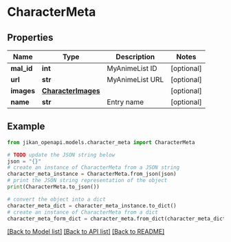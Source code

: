 # CharacterMeta


## Properties

Name | Type | Description | Notes
------------ | ------------- | ------------- | -------------
**mal_id** | **int** | MyAnimeList ID | [optional] 
**url** | **str** | MyAnimeList URL | [optional] 
**images** | [**CharacterImages**](CharacterImages.md) |  | [optional] 
**name** | **str** | Entry name | [optional] 

## Example

```python
from jikan_openapi.models.character_meta import CharacterMeta

# TODO update the JSON string below
json = "{}"
# create an instance of CharacterMeta from a JSON string
character_meta_instance = CharacterMeta.from_json(json)
# print the JSON string representation of the object
print(CharacterMeta.to_json())

# convert the object into a dict
character_meta_dict = character_meta_instance.to_dict()
# create an instance of CharacterMeta from a dict
character_meta_form_dict = character_meta.from_dict(character_meta_dict)
```
[[Back to Model list]](../README.md#documentation-for-models) [[Back to API list]](../README.md#documentation-for-api-endpoints) [[Back to README]](../README.md)


